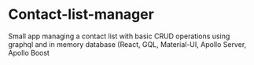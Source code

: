 # Contact-list-manager
Small app managing a contact list with basic CRUD operations using graphql and in memory database (React, GQL, Material-UI, Apollo Server, Apollo Boost
